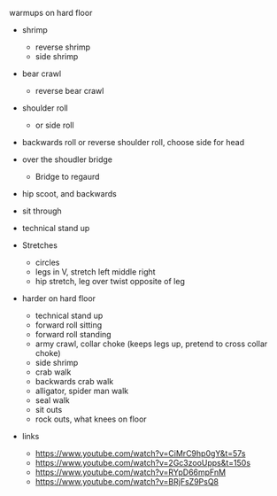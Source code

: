 warmups on hard floor

* shrimp
    * reverse shrimp
    * side shrimp
* bear crawl
    * reverse bear crawl
* shoulder roll
    * or side roll
* backwards roll or reverse shoulder roll, choose side for head
* over the shoudler bridge
    * Bridge to regaurd
* hip scoot, and backwards
* sit through
* technical stand up

* Stretches
    * circles
    * legs in V, stretch left middle right
    * hip stretch, leg over twist opposite of leg

* harder on hard floor
    * technical stand up
    * forward roll sitting
    * forward roll standing
    * army crawl, collar choke (keeps legs up, pretend to cross collar choke)
    * side shrimp
    * crab walk
    * backwards crab walk
    * alligator, spider man walk
    * seal walk
    * sit outs
    * rock outs, what knees on floor

* links
   * https://www.youtube.com/watch?v=CiMrC9hp0gY&t=57s
   * https://www.youtube.com/watch?v=2Gc3zooUpps&t=150s
   * https://www.youtube.com/watch?v=RYpD66mpFnM
   * https://www.youtube.com/watch?v=BRjFsZ9PsQ8